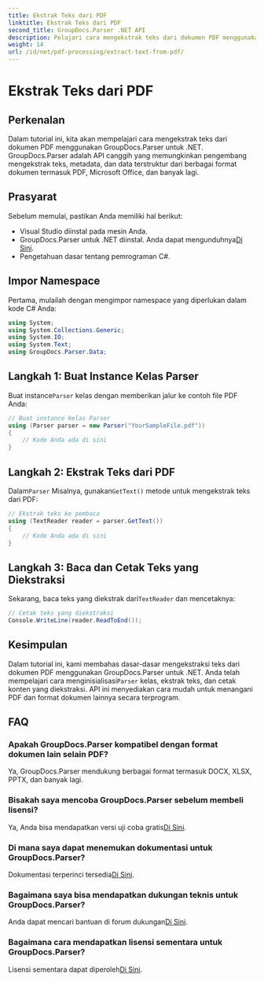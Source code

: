 ```yaml
---
title: Ekstrak Teks dari PDF
linktitle: Ekstrak Teks dari PDF
second_title: GroupDocs.Parser .NET API
description: Pelajari cara mengekstrak teks dari dokumen PDF menggunakan GroupDocs.Parser untuk .NET. Tutorial langkah demi langkah untuk pengembang.
weight: 14
url: /id/net/pdf-processing/extract-text-from-pdf/
---
```


# Ekstrak Teks dari PDF

## Perkenalan
Dalam tutorial ini, kita akan mempelajari cara mengekstrak teks dari dokumen PDF menggunakan GroupDocs.Parser untuk .NET. GroupDocs.Parser adalah API canggih yang memungkinkan pengembang mengekstrak teks, metadata, dan data terstruktur dari berbagai format dokumen termasuk PDF, Microsoft Office, dan banyak lagi.
## Prasyarat
Sebelum memulai, pastikan Anda memiliki hal berikut:
- Visual Studio diinstal pada mesin Anda.
-  GroupDocs.Parser untuk .NET diinstal. Anda dapat mengunduhnya[Di Sini](https://releases.groupdocs.com/parser/net/).
- Pengetahuan dasar tentang pemrograman C#.

## Impor Namespace
Pertama, mulailah dengan mengimpor namespace yang diperlukan dalam kode C# Anda:
```csharp
using System;
using System.Collections.Generic;
using System.IO;
using System.Text;
using GroupDocs.Parser.Data;
```
## Langkah 1: Buat Instance Kelas Parser
 Buat instance`Parser` kelas dengan memberikan jalur ke contoh file PDF Anda:
```csharp
// Buat instance kelas Parser
using (Parser parser = new Parser("YourSampleFile.pdf"))
{
    // Kode Anda ada di sini
}
```
## Langkah 2: Ekstrak Teks dari PDF
 Dalam`Parser` Misalnya, gunakan`GetText()` metode untuk mengekstrak teks dari PDF:
```csharp
// Ekstrak teks ke pembaca
using (TextReader reader = parser.GetText())
{
    // Kode Anda ada di sini
}
```
## Langkah 3: Baca dan Cetak Teks yang Diekstraksi
 Sekarang, baca teks yang diekstrak dari`TextReader` dan mencetaknya:
```csharp
// Cetak teks yang diekstraksi
Console.WriteLine(reader.ReadToEnd());
```

## Kesimpulan
 Dalam tutorial ini, kami membahas dasar-dasar mengekstraksi teks dari dokumen PDF menggunakan GroupDocs.Parser untuk .NET. Anda telah mempelajari cara menginisialisasi`Parser` kelas, ekstrak teks, dan cetak konten yang diekstraksi. API ini menyediakan cara mudah untuk menangani PDF dan format dokumen lainnya secara terprogram.

## FAQ
### Apakah GroupDocs.Parser kompatibel dengan format dokumen lain selain PDF?
Ya, GroupDocs.Parser mendukung berbagai format termasuk DOCX, XLSX, PPTX, dan banyak lagi.
### Bisakah saya mencoba GroupDocs.Parser sebelum membeli lisensi?
 Ya, Anda bisa mendapatkan versi uji coba gratis[Di Sini](https://releases.groupdocs.com/).
### Di mana saya dapat menemukan dokumentasi untuk GroupDocs.Parser?
 Dokumentasi terperinci tersedia[Di Sini](https://tutorials.groupdocs.com/parser/net/).
### Bagaimana saya bisa mendapatkan dukungan teknis untuk GroupDocs.Parser?
 Anda dapat mencari bantuan di forum dukungan[Di Sini](https://forum.groupdocs.com/c/parser/17).
### Bagaimana cara mendapatkan lisensi sementara untuk GroupDocs.Parser?
 Lisensi sementara dapat diperoleh[Di Sini](https://purchase.groupdocs.com/temporary-license/).
